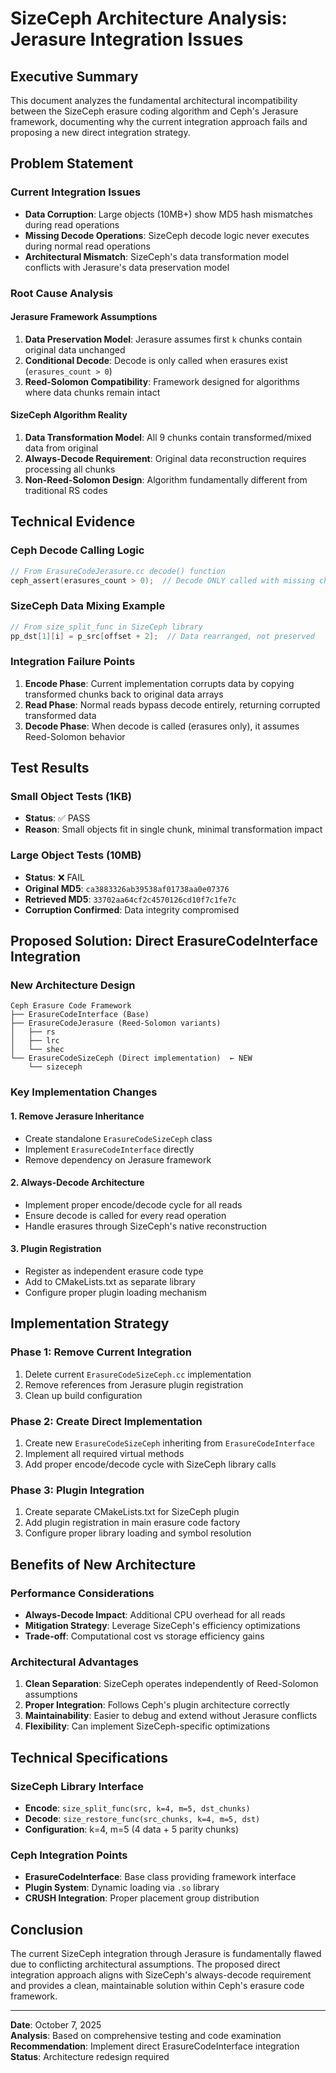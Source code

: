 # SizeCeph Architecture Analysis: Jerasure Integration Issues

## Executive Summary

This document analyzes the fundamental architectural incompatibility between the SizeCeph erasure coding algorithm and Ceph's Jerasure framework, documenting why the current integration approach fails and proposing a new direct integration strategy.

## Problem Statement

### Current Integration Issues
- **Data Corruption**: Large objects (10MB+) show MD5 hash mismatches during read operations
- **Missing Decode Operations**: SizeCeph decode logic never executes during normal read operations
- **Architectural Mismatch**: SizeCeph's data transformation model conflicts with Jerasure's data preservation model

### Root Cause Analysis

#### Jerasure Framework Assumptions
1. **Data Preservation Model**: Jerasure assumes first `k` chunks contain original data unchanged
2. **Conditional Decode**: Decode is only called when erasures exist (`erasures_count > 0`)
3. **Reed-Solomon Compatibility**: Framework designed for algorithms where data chunks remain intact

#### SizeCeph Algorithm Reality
1. **Data Transformation Model**: All 9 chunks contain transformed/mixed data from original
2. **Always-Decode Requirement**: Original data reconstruction requires processing all chunks
3. **Non-Reed-Solomon Design**: Algorithm fundamentally different from traditional RS codes

## Technical Evidence

### Ceph Decode Calling Logic
```cpp
// From ErasureCodeJerasure.cc decode() function
ceph_assert(erasures_count > 0);  // Decode ONLY called with missing chunks
```

### SizeCeph Data Mixing Example
```c
// From size_split_func in SizeCeph library
pp_dst[1][i] = p_src[offset + 2];  // Data rearranged, not preserved
```

### Integration Failure Points
1. **Encode Phase**: Current implementation corrupts data by copying transformed chunks back to original data arrays
2. **Read Phase**: Normal reads bypass decode entirely, returning corrupted transformed data
3. **Decode Phase**: When decode is called (erasures only), it assumes Reed-Solomon behavior

## Test Results

### Small Object Tests (1KB)
- **Status**: ✅ PASS
- **Reason**: Small objects fit in single chunk, minimal transformation impact

### Large Object Tests (10MB) 
- **Status**: ❌ FAIL
- **Original MD5**: `ca3883326ab39538af01738aa0e07376`
- **Retrieved MD5**: `33702aa64cf2c4570126cd10f7c1fe7c`
- **Corruption Confirmed**: Data integrity compromised

## Proposed Solution: Direct ErasureCodeInterface Integration

### New Architecture Design
```
Ceph Erasure Code Framework
├── ErasureCodeInterface (Base)
├── ErasureCodeJerasure (Reed-Solomon variants)
│   ├── rs
│   ├── lrc
│   └── shec
└── ErasureCodeSizeCeph (Direct implementation)  ← NEW
    └── sizeceph
```

### Key Implementation Changes

#### 1. Remove Jerasure Inheritance
- Create standalone `ErasureCodeSizeCeph` class
- Implement `ErasureCodeInterface` directly
- Remove dependency on Jerasure framework

#### 2. Always-Decode Architecture
- Implement proper encode/decode cycle for all reads
- Ensure decode is called for every read operation
- Handle erasures through SizeCeph's native reconstruction

#### 3. Plugin Registration
- Register as independent erasure code type
- Add to CMakeLists.txt as separate library
- Configure proper plugin loading mechanism

## Implementation Strategy

### Phase 1: Remove Current Integration
1. Delete current `ErasureCodeSizeCeph.cc` implementation
2. Remove references from Jerasure plugin registration
3. Clean up build configuration

### Phase 2: Create Direct Implementation
1. Create new `ErasureCodeSizeCeph` inheriting from `ErasureCodeInterface`
2. Implement all required virtual methods
3. Add proper encode/decode cycle with SizeCeph library calls

### Phase 3: Plugin Integration
1. Create separate CMakeLists.txt for SizeCeph plugin
2. Add plugin registration in main erasure code factory
3. Configure proper library loading and symbol resolution

## Benefits of New Architecture

### Performance Considerations
- **Always-Decode Impact**: Additional CPU overhead for all reads
- **Mitigation Strategy**: Leverage SizeCeph's efficiency optimizations
- **Trade-off**: Computational cost vs storage efficiency gains

### Architectural Advantages
1. **Clean Separation**: SizeCeph operates independently of Reed-Solomon assumptions
2. **Proper Integration**: Follows Ceph's plugin architecture correctly
3. **Maintainability**: Easier to debug and extend without Jerasure conflicts
4. **Flexibility**: Can implement SizeCeph-specific optimizations

## Technical Specifications

### SizeCeph Library Interface
- **Encode**: `size_split_func(src, k=4, m=5, dst_chunks)`
- **Decode**: `size_restore_func(src_chunks, k=4, m=5, dst)`
- **Configuration**: k=4, m=5 (4 data + 5 parity chunks)

### Ceph Integration Points
- **ErasureCodeInterface**: Base class providing framework interface
- **Plugin System**: Dynamic loading via `.so` library
- **CRUSH Integration**: Proper placement group distribution

## Conclusion

The current SizeCeph integration through Jerasure is fundamentally flawed due to conflicting architectural assumptions. The proposed direct integration approach aligns with SizeCeph's always-decode requirement and provides a clean, maintainable solution within Ceph's erasure code framework.

---

**Date**: October 7, 2025  
**Analysis**: Based on comprehensive testing and code examination  
**Recommendation**: Implement direct ErasureCodeInterface integration  
**Status**: Architecture redesign required